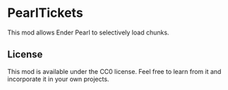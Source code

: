 # PearlTickets

This mod allows Ender Pearl to selectively load chunks.

## License

This mod is available under the CC0 license. Feel free to learn from it and incorporate it in your own projects.
